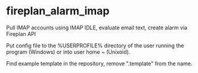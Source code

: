 # fireplan_alarm_imap
Pull IMAP accounts using IMAP IDLE, evaluate email text, create alarm via Fireplan API

Put config file to the %USERPROFILE% directory of the user running the program (Windows) or into user home ~ (Unixoid).

Find example template in the repository, remove ".template" from the name.

